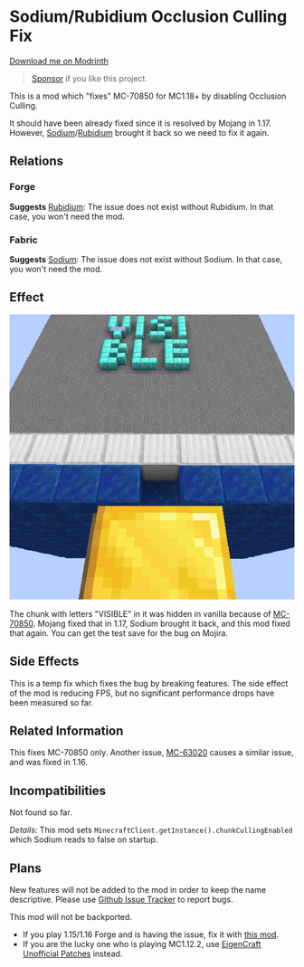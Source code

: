 Sodium/Rubidium Occlusion Culling Fix
=====

[Download me on Modrinth](https://modrinth.com/mod/occlusion-culling-fix-sodium)

> [Sponsor](https://afdian.net/a/yezhiyi9670) if you like this project.

This is a mod which "fixes" MC-70850 for MC1.18+ by disabling Occlusion Culling.

It should have been already fixed since it is resolved by Mojang in 1.17. However, [Sodium](https://modrinth.com/mod/sodium)/[Rubidium]() brought it back so we need to fix it again.

Relations
-----

### Forge

**Suggests** [Rubidium](https://modrinth.com/mod/rubidium): The issue does not exist without Rubidium. In that case, you won't need the mod.

### Fabric

**Suggests** [Sodium](https://modrinth.com/mod/sodium): The issue does not exist without Sodium. In that case, you won't need the mod.

Effect
-----

![](logo-standard.png)

The chunk with letters "VISIBLE" in it was hidden in vanilla because of [MC-70850](https://bugs.mojang.com/browse/MC-70850). Mojang fixed that in 1.17, Sodium brought it back, and this mod fixed that again. You can get the test save for the bug on Mojira.

Side Effects
-----

This is a temp fix which fixes the bug by breaking features. The side effect of the mod is reducing FPS, but no significant performance drops have been measured so far.

Related Information
-----

This fixes MC-70850 only. Another issue, [MC-63020](https://bugs.mojang.com/browse/MC-63020) causes a similar issue, and was fixed in 1.16.

Incompatibilities
-----

Not found so far.

*Details:* This mod sets `MinecraftClient.getInstance().chunkCullingEnabled` which Sodium reads to false on startup.

Plans
-----

New features will not be added to the mod in order to keep the name descriptive. Please use [Github Issue Tracker](https://github.com/yezhiyi9670/occlusion-culling-fix-sodium/issues) to report bugs.

This mod will not be backported.

- If you play 1.15/1.16 Forge and is having the issue, fix it with [this mod](https://www.curseforge.com/minecraft/mc-mods/occlusion-culling-temp-fix).
- If you are the lucky one who is playing MC1.12.2, use [EigenCraft Unofficial Patches](https://github.com/mrgrim/MUP) instead.
